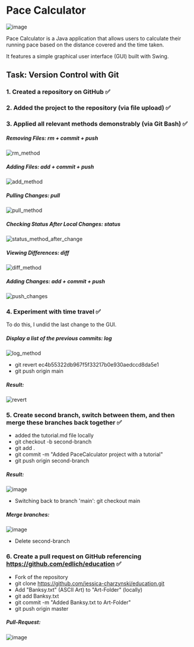 # Pace Calculator

![image](https://github.com/jessica-charzynski/PaceCalculator/assets/104297335/370528ca-25f0-4f09-8bf8-3d9cc06779cf)

Pace Calculator is a Java application that allows users to calculate their running pace based on the distance covered and the time taken. 

It features a simple graphical user interface (GUI) built with Swing.

## Task: Version Control with Git

### 1. Created a repository on GitHub ✅

### 2. Added the project to the repository (via file upload) ✅

### 3. Applied all relevant methods demonstrably (via Git Bash) ✅

##### Removing Files: rm + commit + push
![rm_method](https://github.com/jessica-charzynski/PaceCalculator/assets/104297335/7a1343ce-81ef-4aa0-a9b8-e39e56c50d57)

##### Adding Files: add + commit + push
![add_method](https://github.com/jessica-charzynski/PaceCalculator/assets/104297335/4e0dc33d-e567-424a-9320-26413c55ef01)

##### Pulling Changes: pull
![pull_method](https://github.com/jessica-charzynski/PaceCalculator/assets/104297335/2c80e3d1-ae1c-4a5f-8a22-942c03407d4a)

##### Checking Status After Local Changes: status
![status_method_after_change](https://github.com/jessica-charzynski/PaceCalculator/assets/104297335/02e4738b-ed72-46e0-9ffc-799030d54ae8)

##### Viewing Differences: diff
![diff_method](https://github.com/jessica-charzynski/PaceCalculator/assets/104297335/ccc56e01-292d-4637-855c-c6b8d3dd8fa5)

##### Adding Changes: add + commit + push
![push_changes](https://github.com/jessica-charzynski/PaceCalculator/assets/104297335/8667dcd7-2828-4d85-b46e-47be5d87770d)

### 4. Experiment with time travel ✅
To do this, I undid the last change to the GUI.

##### Display a list of the previous commits: log
![log_method](https://github.com/jessica-charzynski/PaceCalculator/assets/104297335/a186c006-5d10-41ef-b390-68c427b45773)
* git revert ec4b55322db967f5f33217b0e930aedccd8da5e1
* git push origin main
##### Result:
![revert](https://github.com/jessica-charzynski/PaceCalculator/assets/104297335/0a154fae-0a1b-40f3-bf60-4972336292c4)

### 5. Create second branch, switch between them, and then merge these branches back together ✅
* added the tutorial.md file locally 
* git checkout -b second-branch
* git add .
* git commit -m "Added PaceCalculator project with a tutorial"
* git push origin second-branch
##### Result:
![image](https://github.com/jessica-charzynski/PaceCalculator/assets/104297335/2744f25a-e222-41e8-a558-506ea621bed6)
* Switching back to branch 'main': git checkout main
##### Merge branches:
![image](https://github.com/jessica-charzynski/PaceCalculator/assets/104297335/72a4c872-f91c-4403-84ee-c4820cf24bed)
* Delete second-branch

### 6. Create a pull request on GitHub referencing https://github.com/edlich/education ✅
* Fork of the repository
* git clone https://github.com/jessica-charzynski/education.git
* Add "Banksy.txt" (ASCII Art) to "Art-Folder" (locally)
* git add Banksy.txt
* git commit -m "Added Banksy.txt to Art-Folder"
* git push origin master
##### Pull-Request:
![image](https://github.com/jessica-charzynski/PaceCalculator/assets/104297335/07e10b9b-a4f6-40f0-8813-ecf57883a249)





